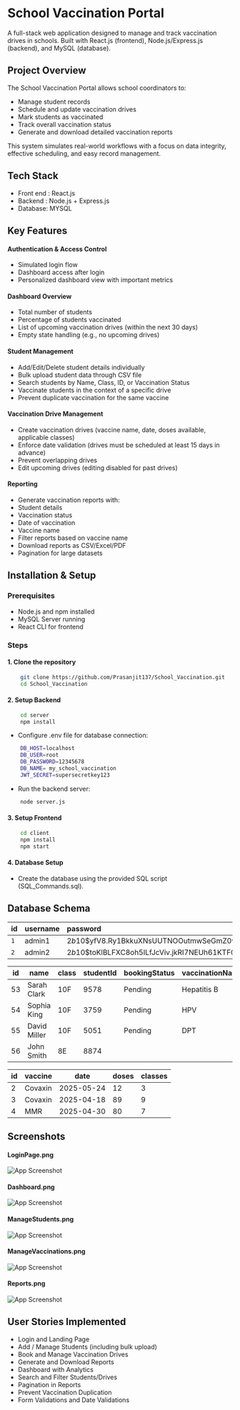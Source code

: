 
# School Vaccination Portal

A full-stack web application designed to manage and track vaccination drives in schools.
Built with React.js (frontend), Node.js/Express.js (backend), and MySQL (database).


## Project Overview

The School Vaccination Portal allows school coordinators to:
 - Manage student records
 - Schedule and update vaccination drives
 - Mark students as vaccinated
 - Track overall vaccination status
 - Generate and download detailed vaccination reports

This system simulates real-world workflows with a focus on data integrity, effective scheduling, and easy record management.

## Tech Stack

- Front end : React.js
- Backend : Node.js + Express.js
- Database: MYSQL 


## Key Features

#### Authentication & Access Control
- Simulated login flow
- Dashboard access after login
- Personalized dashboard view with important metrics

#### Dashboard Overview
- Total number of students
- Percentage of students vaccinated
- List of upcoming vaccination drives (within the next 30 days)
- Empty state handling (e.g., no upcoming drives)

#### Student Management
- Add/Edit/Delete student details individually
- Bulk upload student data through CSV file
- Search students by Name, Class, ID, or Vaccination Status
- Vaccinate students in the context of a specific drive
- Prevent duplicate vaccination for the same vaccine

#### Vaccination Drive Management
- Create vaccination drives (vaccine name, date, doses available, applicable classes)
- Enforce date validation (drives must be scheduled at least 15 days in advance)
- Prevent overlapping drives
- Edit upcoming drives (editing disabled for past drives)

#### Reporting
- Generate vaccination reports with:
- Student details
- Vaccination status
- Date of vaccination
- Vaccine name
- Filter reports based on vaccine name
- Download reports as CSV/Excel/PDF
- Pagination for large datasets

## Installation & Setup

### Prerequisites
- Node.js and npm installed
- MySQL Server running
- React CLI for frontend

### Steps
#### 1. Clone the repository

```bash
	git clone https://github.com/Prasanjit137/School_Vaccination.git
	cd School_Vaccination
```

#### 2. Setup Backend
```bash 
	cd server
	npm install
```
- Configure .env file for database connection:
```bash
	DB_HOST=localhost
    DB_USER=root
    DB_PASSWORD=12345678
    DB_NAME= my_school_vaccination
    JWT_SECRET=supersecretkey123
```
- Run the backend server:
```bash
	node server.js
```
#### 3. Setup Frontend
```bash
	cd client
	npm install
	npm start
```
#### 	4. Database Setup
- Create the database using the provided SQL script (SQL_Commands.sql).

## Database Schema

| id | username | password |
| :-------- | :------- | :------------------------- |
|  `1` | admin1   | $2b$10$yfV8.Ry1BkkuXNsUUTNOOutmwSeGmZ0wPUMX7LrzV5klT.1a6iEVC |
|  `2` | admin2   | $2b$10$toKlBLFXC8oh5ILfJcViv.jkRI7NEUh61KTFOcZvnoitTg6CTVYT6 |



| id  | name          | class | studentId | bookingStatus | vaccinationName | vaccinationDate | vaccinationStatus |
| --- | ------------- | ----- | --------- | ------------- | --------------- | --------------- | ----------------- |
| 53  | Sarah Clark   | 10F   | 9578      | Pending       | Hepatitis B     | 2025-05-19      | Not Vaccinated    |
| 54  | Sophia King   | 10F   | 3759      | Pending       | HPV             | 2025-04-26      | Vaccinated        |
| 55  | David Miller  | 10F   | 5051      | Pending       | DPT             | 2025-05-18      | Not Vaccinated    |
| 56  | John Smith    | 8E    | 8874      |               |                 | NULL            |                   |

| id  | vaccine | date       | doses | classes |
| --- | ------- | ---------- | ----- | ------- |
| 2   | Covaxin | 2025-05-24 | 12    | 3       |
| 3   | Covaxin | 2025-04-18 | 89    | 9       |
| 4   | MMR     | 2025-04-30 | 80    | 7       |


## Screenshots

#### LoginPage.png
![App Screenshot](https://github.com/Prasanjit137/School_Vaccination/blob/e33680aaf2d6c0a0758e4a3e473bebe4429ff5b0/demo_data/images/LoginPage.png)

#### Dashboard.png
![App Screenshot](https://github.com/Prasanjit137/School_Vaccination/blob/1b1c77378ab25d9e662fc45d296fed58d4c99012/demo_data/images/Dashboard.png)

#### ManageStudents.png
![App Screenshot](https://github.com/Prasanjit137/School_Vaccination/blob/e33680aaf2d6c0a0758e4a3e473bebe4429ff5b0/demo_data/images/ManageStudents.png)

#### ManageVaccinations.png
![App Screenshot](https://github.com/Prasanjit137/School_Vaccination/blob/e33680aaf2d6c0a0758e4a3e473bebe4429ff5b0/demo_data/images/ManageVaccinations.png)

#### Reports.png
![App Screenshot](https://github.com/Prasanjit137/School_Vaccination/blob/e33680aaf2d6c0a0758e4a3e473bebe4429ff5b0/demo_data/images/Reports.png)



## User Stories Implemented
- Login and Landing Page
- Add / Manage Students (including bulk upload)
- Book and Manage Vaccination Drives
- Generate and Download Reports
- Dashboard with Analytics
- Search and Filter Students/Drives
- Pagination in Reports
- Prevent Vaccination Duplication
- Form Validations and Date Validations
